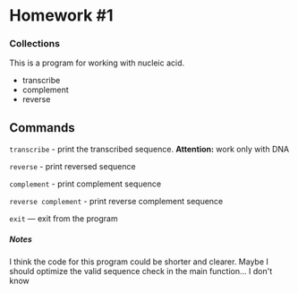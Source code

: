 # Homework #1
### Collections

This is a program for working with nucleic acid.

- transcribe
- complement 
- reverse

## Commands

`transcribe` - print the transcribed sequence. **Attention:** work only with DNA

`reverse` - print reversed sequence

`complement` - print complement sequence

`reverse complement` - print reverse complement sequence

`exit` — exit from the program


##### Notes
I think the code for this program could be shorter and clearer. Maybe I should optimize the valid sequence check in the main function... I don't know
